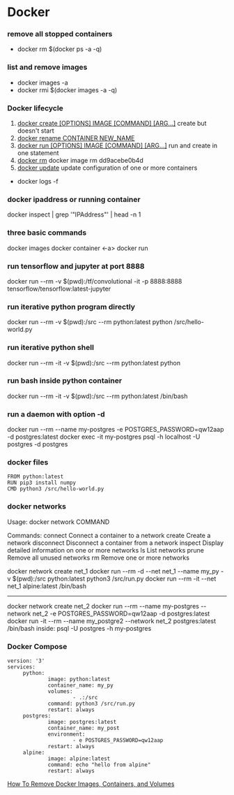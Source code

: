 # Docker

### remove all stopped containers
- docker rm $(docker ps -a -q)

### list and remove images
- docker images -a
- docker rmi $(docker images -a -q)

### Docker lifecycle
1. [docker create [OPTIONS] IMAGE [COMMAND] [ARG...]](https://docs.docker.com/engine/reference/commandline/create/) create but doesn't start
2. [docker rename CONTAINER NEW_NAME](https://docs.docker.com/engine/reference/commandline/rename/)
3. [docker run [OPTIONS] IMAGE [COMMAND] [ARG...]](https://docs.docker.com/engine/reference/commandline/run/)  run and create in one statement
4. [docker rm](https://docs.docker.com/engine/reference/commandline/rm/)
docker image rm  dd9acebe0b4d
5. [docker update](https://docs.docker.com/engine/reference/commandline/update/) update configuration of one or more containers

- docker logs -f <name daemon>

### docker ipaddress or running container
docker inspect <containerNameOrId> | grep '"IPAddress"' | head -n 1

### three basic commands
docker images <ls>
docker container <ls> <-a>
docker run <name>

### run tensorflow and jupyter at port 8888
docker run --rm -v $(pwd):/tf/convolutional -it -p 8888:8888 tensorflow/tensorflow:latest-jupyter

### run iterative python program directly
docker run --rm -v $(pwd):/src --rm python:latest python /src/hello-world.py

### run iterative python shell
docker run --rm -it -v $(pwd):/src --rm python:latest python

### run bash inside python container
docker run --rm -it -v $(pwd):/src --rm python:latest /bin/bash

### run a daemon with option -d
docker run --rm --name my-postgres -e POSTGRES_PASSWORD=qw12aap -d postgres:latest
docker exec -it my-postgres   psql -h localhost -U postgres -d postgres

### docker files
```docker
FROM python:latest
RUN pip3 install numpy
CMD python3 /src/hello-world.py
```

### docker networks
Usage:	docker network COMMAND

Commands:
  connect     Connect a container to a network
  create      Create a network
  disconnect  Disconnect a container from a network
  inspect     Display detailed information on one or more networks
  ls          List networks
  prune       Remove all unused networks
  rm          Remove one or more networks

docker network create net_1
docker run --rm -d --net net_1 --name my_py -v $(pwd):/src  python:latest python3 /src/run.py
docker run --rm -it --net net_1 alpine:latest /bin/bash

* * *
docker network create net_2
docker run --rm --name my-postgres --network net_2 -e POSTGRES_PASSWORD=qw12aap -d postgres:latest
docker run -it --rm --name my_postgre2 --network net_2  postgres:latest /bin/bash
inside: psql -U postgres -h my-postgres

### Docker Compose
```docker-compose
version: '3'
services:
     python:
             image: python:latest
             container_name: my_py
             volumes:
                     - .:/src
             command: python3 /src/run.py
             restart: always
     postgres:
             image: postgres:latest
             container_name: my_post
             environment:
                     - e POSTGRES_PASSWORD=qw12aap
             restart: always
     alpine:
             image: alpine:latest
             command: echo "hello from alpine"
             restart: always
```

[How To Remove Docker Images, Containers, and Volumes](<https://www.digitalocean.com/community/tutorials/how-to-remove-docker-images-containers-and-volumes>)

